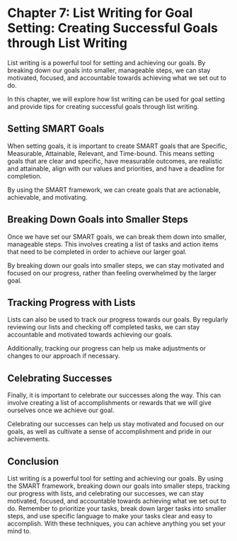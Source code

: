Chapter 7: List Writing for Goal Setting: Creating Successful Goals through List Writing
========================================================================================

List writing is a powerful tool for setting and achieving our goals. By breaking down our goals into smaller, manageable steps, we can stay motivated, focused, and accountable towards achieving what we set out to do.

In this chapter, we will explore how list writing can be used for goal setting and provide tips for creating successful goals through list writing.

Setting SMART Goals
-------------------

When setting goals, it is important to create SMART goals that are Specific, Measurable, Attainable, Relevant, and Time-bound. This means setting goals that are clear and specific, have measurable outcomes, are realistic and attainable, align with our values and priorities, and have a deadline for completion.

By using the SMART framework, we can create goals that are actionable, achievable, and motivating.

Breaking Down Goals into Smaller Steps
--------------------------------------

Once we have set our SMART goals, we can break them down into smaller, manageable steps. This involves creating a list of tasks and action items that need to be completed in order to achieve our larger goal.

By breaking down our goals into smaller steps, we can stay motivated and focused on our progress, rather than feeling overwhelmed by the larger goal.

Tracking Progress with Lists
----------------------------

Lists can also be used to track our progress towards our goals. By regularly reviewing our lists and checking off completed tasks, we can stay accountable and motivated towards achieving our goals.

Additionally, tracking our progress can help us make adjustments or changes to our approach if necessary.

Celebrating Successes
---------------------

Finally, it is important to celebrate our successes along the way. This can involve creating a list of accomplishments or rewards that we will give ourselves once we achieve our goal.

Celebrating our successes can help us stay motivated and focused on our goals, as well as cultivate a sense of accomplishment and pride in our achievements.

Conclusion
----------

List writing is a powerful tool for setting and achieving our goals. By using the SMART framework, breaking down our goals into smaller steps, tracking our progress with lists, and celebrating our successes, we can stay motivated, focused, and accountable towards achieving what we set out to do. Remember to prioritize your tasks, break down larger tasks into smaller steps, and use specific language to make your tasks clear and easy to accomplish. With these techniques, you can achieve anything you set your mind to.
